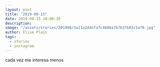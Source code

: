 ```yaml
---
layout: post
title: "2019-08-15"
date: 2019-08-15 10:00:10
description: 
image: "/assets/stories/201908/5a21a2d4efafc4606a7b7b37b02c5af8.jpg"
author: Elise Plain
tags: 
  - stories
  - instagram
---
```


cada vez me interesa menos
<p></p>
